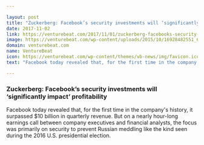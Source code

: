 ```yaml
---

layout: post
title: "Zuckerberg: Facebook’s security investments will ‘significantly impact’ profitability"
date: 2017-11-02
link: https://venturebeat.com/2017/11/01/zuckerberg-facebooks-security-investments-will-significantly-impact-profitability/
image: https://venturebeat.com/wp-content/uploads/2015/10/16928482551_6c7b76e74a_k-1.jpg?fit=780%2C520&strip=all
domain: venturebeat.com
name: VentureBeat
icon: https://venturebeat.com/wp-content/themes/vb-news/img/favicon.ico
text: "Facebook today revealed that, for the first time in the company's history, it surpassed $10 billion in quarterly revenue. But on a nearly hour-long earnings call between company executives and financial analysts, the focus was primarily on security to prevent Russian meddling like the kind seen during the 2016 U.S. presidential election."

---
```


### Zuckerberg: Facebook’s security investments will ‘significantly impact’ profitability

Facebook today revealed that, for the first time in the company's history, it surpassed $10 billion in quarterly revenue. But on a nearly hour-long earnings call between company executives and financial analysts, the focus was primarily on security to prevent Russian meddling like the kind seen during the 2016 U.S. presidential election.